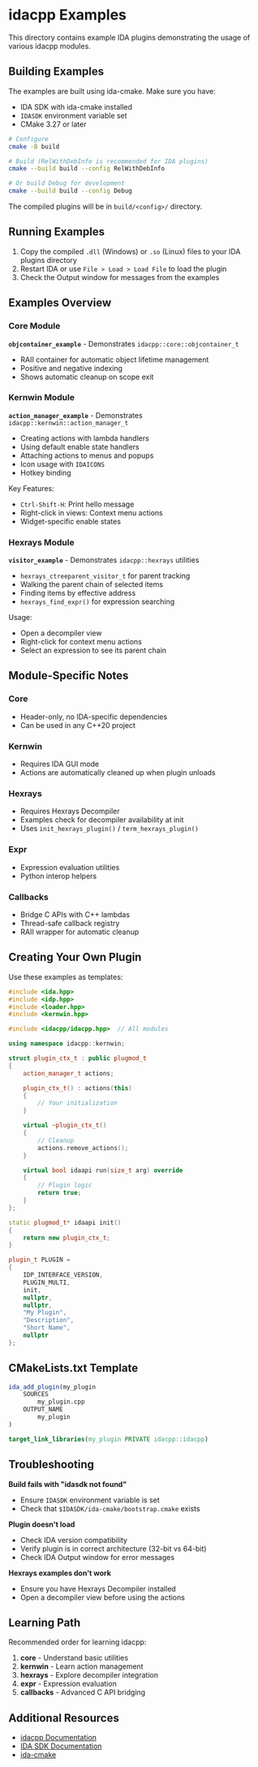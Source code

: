 # idacpp Examples

This directory contains example IDA plugins demonstrating the usage of various idacpp modules.

## Building Examples

The examples are built using ida-cmake. Make sure you have:
- IDA SDK with ida-cmake installed
- `IDASDK` environment variable set
- CMake 3.27 or later

```bash
# Configure
cmake -B build

# Build (RelWithDebInfo is recommended for IDA plugins)
cmake --build build --config RelWithDebInfo

# Or build Debug for development
cmake --build build --config Debug
```

The compiled plugins will be in `build/<config>/` directory.

## Running Examples

1. Copy the compiled `.dll` (Windows) or `.so` (Linux) files to your IDA plugins directory
2. Restart IDA or use `File > Load > Load File` to load the plugin
3. Check the Output window for messages from the examples

## Examples Overview

### Core Module

**`objcontainer_example`** - Demonstrates `idacpp::core::objcontainer_t`
- RAII container for automatic object lifetime management
- Positive and negative indexing
- Shows automatic cleanup on scope exit

### Kernwin Module

**`action_manager_example`** - Demonstrates `idacpp::kernwin::action_manager_t`
- Creating actions with lambda handlers
- Using default enable state handlers
- Attaching actions to menus and popups
- Icon usage with `IDAICONS`
- Hotkey binding

Key Features:
- `Ctrl-Shift-H`: Print hello message
- Right-click in views: Context menu actions
- Widget-specific enable states

### Hexrays Module

**`visitor_example`** - Demonstrates `idacpp::hexrays` utilities
- `hexrays_ctreeparent_visitor_t` for parent tracking
- Walking the parent chain of selected items
- Finding items by effective address
- `hexrays_find_expr()` for expression searching

Usage:
- Open a decompiler view
- Right-click for context menu actions
- Select an expression to see its parent chain

## Module-Specific Notes

### Core
- Header-only, no IDA-specific dependencies
- Can be used in any C++20 project

### Kernwin
- Requires IDA GUI mode
- Actions are automatically cleaned up when plugin unloads

### Hexrays
- Requires Hexrays Decompiler
- Examples check for decompiler availability at init
- Uses `init_hexrays_plugin()` / `term_hexrays_plugin()`

### Expr
- Expression evaluation utilities
- Python interop helpers

### Callbacks
- Bridge C APIs with C++ lambdas
- Thread-safe callback registry
- RAII wrapper for automatic cleanup

## Creating Your Own Plugin

Use these examples as templates:

```cpp
#include <ida.hpp>
#include <idp.hpp>
#include <loader.hpp>
#include <kernwin.hpp>

#include <idacpp/idacpp.hpp>  // All modules

using namespace idacpp::kernwin;

struct plugin_ctx_t : public plugmod_t
{
    action_manager_t actions;

    plugin_ctx_t() : actions(this)
    {
        // Your initialization
    }

    virtual ~plugin_ctx_t()
    {
        // Cleanup
        actions.remove_actions();
    }

    virtual bool idaapi run(size_t arg) override
    {
        // Plugin logic
        return true;
    }
};

static plugmod_t* idaapi init()
{
    return new plugin_ctx_t;
}

plugin_t PLUGIN =
{
    IDP_INTERFACE_VERSION,
    PLUGIN_MULTI,
    init,
    nullptr,
    nullptr,
    "My Plugin",
    "Description",
    "Short Name",
    nullptr
};
```

## CMakeLists.txt Template

```cmake
ida_add_plugin(my_plugin
    SOURCES
        my_plugin.cpp
    OUTPUT_NAME
        my_plugin
)

target_link_libraries(my_plugin PRIVATE idacpp::idacpp)
```

## Troubleshooting

**Build fails with "idasdk not found"**
- Ensure `IDASDK` environment variable is set
- Check that `$IDASDK/ida-cmake/bootstrap.cmake` exists

**Plugin doesn't load**
- Check IDA version compatibility
- Verify plugin is in correct architecture (32-bit vs 64-bit)
- Check IDA Output window for error messages

**Hexrays examples don't work**
- Ensure you have Hexrays Decompiler installed
- Open a decompiler view before using the actions

## Learning Path

Recommended order for learning idacpp:

1. **core** - Understand basic utilities
2. **kernwin** - Learn action management
3. **hexrays** - Explore decompiler integration
4. **expr** - Expression evaluation
5. **callbacks** - Advanced C API bridging

## Additional Resources

- [idacpp Documentation](../README.md)
- [IDA SDK Documentation](https://hex-rays.com/products/ida/support/sdkdoc/)
- [ida-cmake](https://github.com/0xeb/ida-cmake)
